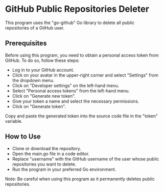# GitHub Public Repositories Deleter


This program uses the "go-github" Go library to delete all public repositories of a GitHub user.

## Prerequisites

Before using this program, you need to obtain a personal access token from GitHub. To do so, follow these steps:

* Log in to your GitHub account.
* Click on your avatar in the upper-right corner and select "Settings" from the dropdown menu.
* Click on "Developer settings" on the left-hand menu.
* Select "Personal access tokens" from the left-hand menu.
* Click on "Generate new token".
* Give your token a name and select the necessary permissions.
* Click on "Generate token".

Copy and paste the generated token into the source code file in the "token" variable.

## How to Use

* Clone or download the repository.
* Open the main.go file in a code editor.
* Replace "username" with the GitHub username of the user whose public repositories you want to delete.
* Run the program in your preferred Go environment.


Note: Be careful when using this program as it permanently deletes public repositories.




